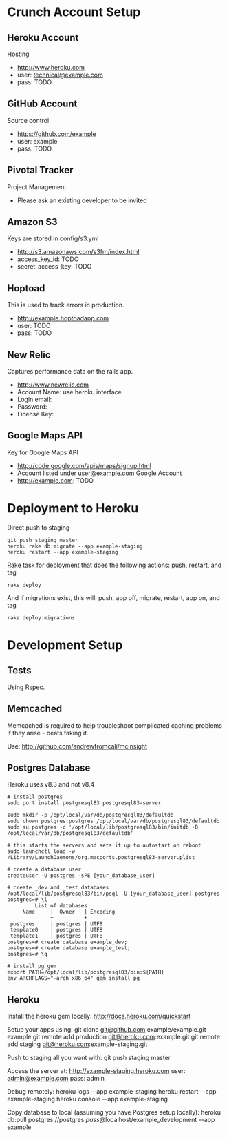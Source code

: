 Crunch Account Setup
=====================

Heroku Account
--------------

Hosting

* http://www.heroku.com
* user: technical@example.com 
* pass: TODO

GitHub Account
--------------

Source control

* https://github.com/example
* user: example
* pass: TODO

Pivotal Tracker
---------------

Project Management

* Please ask an existing developer to be invited

Amazon S3
---------

Keys are stored in config/s3.yml

* http://s3.amazonaws.com/s3fm/index.html
* access_key_id: TODO
* secret_access_key: TODO 

Hoptoad
-------

This is used to track errors in production.

* http://example.hoptoadapp.com
* user: TODO
* pass: TODO

New Relic
---------

Captures performance data on the rails app.

* http://www.newrelic.com
* Account Name: use heroku interface 
* Login email: 
* Password: 
* License Key: 

Google Maps API
---------------

Key for Google Maps API

* http://code.google.com/apis/maps/signup.html
* Account listed under user@example.com Google Account
* http://example.com: TODO

Deployment to Heroku
====================

Direct push to staging

    git push staging master
    heroku rake db:migrate --app example-staging
    heroku restart --app example-staging

Rake task for deployment that does the following actions: push, restart, and tag

`rake deploy`

And if migrations exist, this will: push, app off, migrate, restart, app on, and tag

`rake deploy:migrations`

Development Setup
=================

Tests
-----

Using Rspec.

Memcached
---------

Memcached is required to help troubleshoot complicated caching problems if they arise - beats faking it.

Use: http://github.com/andrewfromcali/mcinsight

Postgres Database
-----------------

Heroku uses v8.3 and not v8.4

    # install postgres
    sudo port install postgresql83 postgresql83-server
    
    sudo mkdir -p /opt/local/var/db/postgresql83/defaultdb
    sudo chown postgres:postgres /opt/local/var/db/postgresql83/defaultdb
    sudo su postgres -c '/opt/local/lib/postgresql83/bin/initdb -D /opt/local/var/db/postgresql83/defaultdb'
    
    # this starts the servers and sets it up to autostart on reboot
    sudo launchctl load -w /Library/LaunchDaemons/org.macports.postgresql83-server.plist
    
    # create a database user
    createuser -U postgres -sPE [your_database_user]

    # create _dev and _test databases
    /opt/local/lib/postgresql83/bin/psql -U [your_database_user] postgres
    postgres=# \l
             List of databases
         Name     |  Owner   | Encoding 
    --------------+----------+----------
     postgres     | postgres | UTF8
     template0    | postgres | UTF8
     template1    | postgres | UTF8
    postgres=# create database example_dev;
    postgres=# create database example_test;
    postgres=# \q
 
    # install pg gem
    export PATH=/opt/local/lib/postgresql83/bin:${PATH}
    env ARCHFLAGS="-arch x86_64" gem install pg

Heroku
------

Install the heroku gem locally:
    http://docs.heroku.com/quickstart

Setup your apps using:
    git clone git@github.com:example/example.git example
    git remote add production git@heroku.com:example.git
    git remote add staging git@heroku.com:example-staging.git

Push to staging all you want with:
    git push staging master

Access the server at:
    http://example-staging.heroku.com
    user: admin@example.com
    pass: admin

Debug remotely:
    heroku logs --app example-staging
    heroku restart --app example-staging
    heroku console --app example-staging

Copy database to local (assuming you have Postgres setup locally):
    heroku db:pull postgres://postgres:_pass_@localhost/example_development --app example

